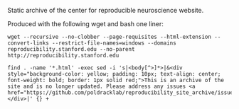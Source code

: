 Static archive of the center for reproducible neuroscience website.

Produced with the following wget and bash one liner:

```
wget --recursive --no-clobber --page-requisites --html-extension --convert-links --restrict-file-names=windows --domains reproducibility.stanford.edu --no-parent http://reproducibility.stanford.edu
```

```
find . -name '*.html' -exec sed -i 's|<body[^>]*>|&<div style="background-color: yellow; padding: 10px; text-align: center; font-weight: bold; border: 1px solid red;">This is an archive of the site and is no longer updated. Please address any issues <a href="https://github.com/poldracklab/reproducibility_site_archive/issues">here</a>.</div>|' {} +
```
